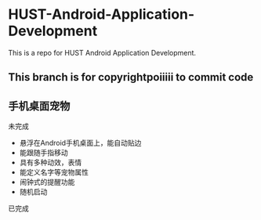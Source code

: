 # HUST-Android-Application-Development
This is a repo for HUST Android Application Development.

## This branch is for copyrightpoiiiii to commit code

## 手机桌面宠物
  未完成
  - 悬浮在Android手机桌面上，能自动贴边
  - 能跟随手指移动
  - 具有多种动效，表情
  - 能定义名字等宠物属性
  - 闹钟式的提醒功能
  - 随机启动
  
  
  已完成
  
